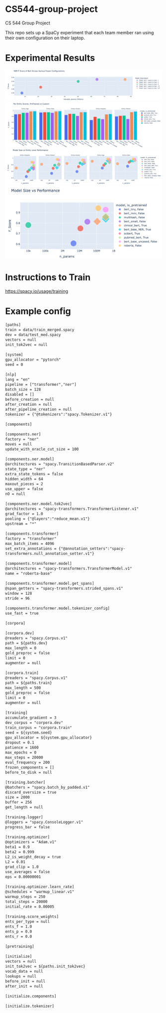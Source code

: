 # CS544-group-project
CS 544 Group Project

This repo sets up a SpaCy experiment that each team member ran using their own configuration on their laptop.

# Experimental Results

![image](project/spacy_trials/ModelImages/Freeze.png)
![image](project/spacy_trials/ModelImages/entperf.png)
![image](project/spacy_trials/ModelImages/entsvp.png)
![image](project/spacy_trials/ModelImages/size_vs_performance.png)

# Instructions to Train
https://spacy.io/usage/training

# Example config


```
[paths]
train = data/train_merged.spacy
dev = data/test_med.spacy 
vectors = null
init_tok2vec = null

[system]
gpu_allocator = "pytorch"
seed = 0

[nlp]
lang = "en"
pipeline = ["transformer","ner"]
batch_size = 128
disabled = []
before_creation = null
after_creation = null
after_pipeline_creation = null
tokenizer = {"@tokenizers":"spacy.Tokenizer.v1"}

[components]

[components.ner]
factory = "ner"
moves = null
update_with_oracle_cut_size = 100

[components.ner.model]
@architectures = "spacy.TransitionBasedParser.v2"
state_type = "ner"
extra_state_tokens = false
hidden_width = 64
maxout_pieces = 2
use_upper = false
nO = null

[components.ner.model.tok2vec]
@architectures = "spacy-transformers.TransformerListener.v1"
grad_factor = 1.0
pooling = {"@layers":"reduce_mean.v1"}
upstream = "*"

[components.transformer]
factory = "transformer"
max_batch_items = 4096
set_extra_annotations = {"@annotation_setters":"spacy-transformers.null_annotation_setter.v1"}

[components.transformer.model]
@architectures = "spacy-transformers.TransformerModel.v1"
name = "roberta-base"

[components.transformer.model.get_spans]
@span_getters = "spacy-transformers.strided_spans.v1"
window = 128
stride = 96

[components.transformer.model.tokenizer_config]
use_fast = true

[corpora]

[corpora.dev]
@readers = "spacy.Corpus.v1"
path = ${paths.dev}
max_length = 0
gold_preproc = false
limit = 0
augmenter = null

[corpora.train]
@readers = "spacy.Corpus.v1"
path = ${paths.train}
max_length = 500
gold_preproc = false
limit = 0
augmenter = null

[training]
accumulate_gradient = 3
dev_corpus = "corpora.dev"
train_corpus = "corpora.train"
seed = ${system.seed}
gpu_allocator = ${system.gpu_allocator}
dropout = 0.1
patience = 1600
max_epochs = 0
max_steps = 20000
eval_frequency = 200
frozen_components = []
before_to_disk = null

[training.batcher]
@batchers = "spacy.batch_by_padded.v1"
discard_oversize = true
size = 2000
buffer = 256
get_length = null

[training.logger]
@loggers = "spacy.ConsoleLogger.v1"
progress_bar = false

[training.optimizer]
@optimizers = "Adam.v1"
beta1 = 0.9
beta2 = 0.999
L2_is_weight_decay = true
L2 = 0.01
grad_clip = 1.0
use_averages = false
eps = 0.00000001

[training.optimizer.learn_rate]
@schedules = "warmup_linear.v1"
warmup_steps = 250
total_steps = 20000
initial_rate = 0.00005

[training.score_weights]
ents_per_type = null
ents_f = 1.0
ents_p = 0.0
ents_r = 0.0

[pretraining]

[initialize]
vectors = null
init_tok2vec = ${paths.init_tok2vec}
vocab_data = null
lookups = null
before_init = null
after_init = null

[initialize.components]

[initialize.tokenizer]

```


